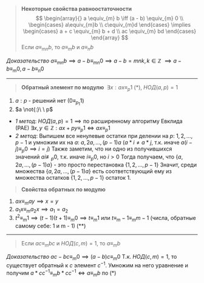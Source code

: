 >**Некоторые свойства равноостаточности**
$$
\begin{array}{}
a \equiv_{m} b \iff (a - b) \equiv_{m} 0 \\
\begin{cases}
a\equiv_{m}b \\
c\equiv_{m}d
\end{cases} \implies
\begin{cases}
a + c \equiv_{m} b + d \\
ac \equiv_{m} bd
\end{cases}
\end{array}
$$
>Если $a \equiv_{mn} b$, то $a \equiv_{m} b$ и $a \equiv_{n} b$

*Доказательство*
$a \equiv_{mn} b \implies a - b \equiv_{mn} 0 \implies a - b = mnk, k \in \mathbb{Z}$
$\implies a - b \equiv_{m} 0, a - b \equiv_{n} 0$

___

>**Обратный элемент по модулю**
>$\ \exists x:  ax \equiv_{p} 1$ (\*), $НОД(a, p) = 1$

1. $a:p$ - решений нет ($0\equiv_{p_{1}}1$)
2. $a  \not{:}\ \ p$
* *1 метод*: 
$НОД(a, p) = 1 \implies \text{по расширенному алгоритму Евклида (РАЕ)}\ \exists x, y \in \mathbb{Z} : ax + py \equiv_{p} 1 \iff ax \equiv_{p} 1$
* *2 метод*:
Выпишем все ненулевые остатки при делении на $p$: $1, 2, \dots, p-1$ и умножим их на $a$: $a, 2a, \dots, (p-1)a \ (a*i \neq a*j$, т.к. иначе $a(i-j) \equiv_{p} 0  \implies i = j)$
Также заметим, что ни одно из получившихся значений $ai \not\equiv_{p} 0$, т.к. иначе $i \equiv_{p} 0$, но $i>0$
Тогда получаем, что $\{ a, 2a, \dots, (p-1)a \}$ - это просто перестановка $\{ 1, 2, \dots, p-1 \}$
Значит, среди множества $\{ a, 2a, \dots, (p-1)a \}$ есть соответствующий ему из множества остатков $\{ 1, 2, \dots, p-1 \}$ остаток 1.

>**Свойства обратных по модулю**
1) $ax \equiv_{m} ay \implies x=y$
2) $a_{1}x \equiv_{m} a_{2}x \implies a_{1} = a_{2}$
3) $t^2 \equiv_{m} 1 \implies (t-1)(t+1) \equiv_{m} 0 \implies t \equiv_{m} 1$ или $t \equiv_{m} -1 \equiv_{m} m-1$ 
	(числа, обратные самому себе: 1 и m - 1) (\*\*)

___

>Если $ac \equiv_{m} bc$ и $НОД(c, m) = 1$, то $a \equiv_{m} b$ 

*Доказательство*
$ac - bc \equiv_{m}0 \implies (a - b)c \equiv_{m}0$
Т.к. $НОД(c,m) = 1$, то существует обратный к $c$ элемент $c^{-1}$.
Умножим на него уравнение и получим $a*cc^{-1} \equiv_{m}b*cc^{-1} \iff a\equiv_{m}b$ по (\*)
